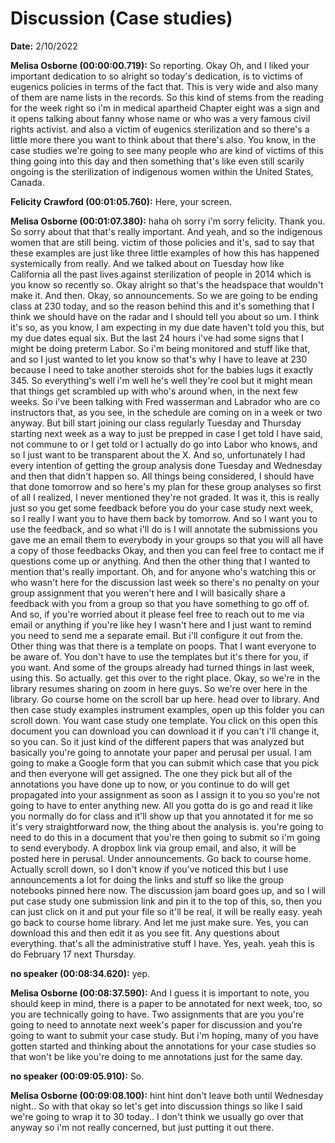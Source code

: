 ---
---

# Discussion (Case studies)

**Date:** 2/10/2022

**Melisa Osborne (00:00:00.719):**  So reporting.  Okay Oh, and I liked your important dedication to so alright so today's dedication, is to victims of eugenics policies in terms of the fact that.  This is very wide and also many of them are name lists in the records.  So this kind of stems from the reading for the week right so i'm in medical apartheid Chapter eight was a sign and it opens talking about fanny whose name or who was a very famous civil rights activist.  and also a victim of eugenics sterilization and so there's a little more there you want to think about that there's also.  You know, in the case studies we're going to see many people who are kind of victims of this thing going into this day and then something that's like even still scarily ongoing is the sterilization of indigenous women within the United States, Canada.

**Felicity Crawford (00:01:05.760):**  Here, your screen.

**Melisa Osborne (00:01:07.380):**  haha oh sorry i'm sorry felicity.  Thank you.  So sorry about that that's really important.  And yeah, and so the indigenous women that are still being.  victim of those policies and it's, sad to say that these examples are just like three little examples of how this has happened systemically from really.  And we talked about on Tuesday how like California all the past lives against sterilization of people in 2014 which is you know so recently so.  Okay alright so that's the headspace that wouldn't make it.  And then.  Okay, so announcements.  So we are going to be ending class at 230 today, and so the reason behind this and it's something that I think we should have on the radar and I should tell you about so um.  I think it's so, as you know, I am expecting in my due date haven't told you this, but my due dates equal six.  But the last 24 hours i've had some signs that I might be doing preterm Labor.  So i'm being monitored and stuff like that, and so I just wanted to let you know so that's why I have to leave at 230 because I need to take another steroids shot for the babies lugs it exactly 345.  So everything's well i'm well he's well they're cool but it might mean that things get scrambled up with who's around when, in the next few weeks.  So i've been talking with Fred wasserman and Labrador who are co instructors that, as you see, in the schedule are coming on in a week or two anyway.  But bill start joining our class regularly Tuesday and Thursday starting next week as a way to just be prepped in case I get told I have said, not commune to or I get told or I actually do go into Labor who knows, and so I just want to be transparent about the X.  And so, unfortunately I had every intention of getting the group analysis done Tuesday and Wednesday and then that didn't happen so.  All things being considered, I should have that done tomorrow and so here's my plan for these group analyses so first of all I realized, I never mentioned they're not graded.  It was it, this is really just so you get some feedback before you do your case study next week, so I really I want you to have them back by tomorrow.  And so I want you to use the feedback, and so what i'll do is I will annotate the submissions you gave me an email them to everybody in your groups so that you will all have a copy of those feedbacks Okay, and then you can feel free to contact me if questions come up or anything.  And then the other thing that I wanted to mention that's really important.  Oh, and for anyone who's watching this or who wasn't here for the discussion last week so there's no penalty on your group assignment that you weren't here and I will basically share a feedback with you from a group so that you have something to go off of.  And so, if you're worried about it please feel free to reach out to me via email or anything if you're like hey I wasn't here and I just want to remind you need to send me a separate email.  But i'll configure it out from the.  Other thing was that there is a template on poops.  That I want everyone to be aware of.  You don't have to use the templates but it's there for you, if you want.  And some of the groups already had turned things in last week, using this.  So actually.  get this over to the right place.  Okay, so we're in the library resumes sharing on zoom in here guys.  So we're over here in the library.  Go course home on the scroll bar up here.  head over to library.  And then case study examples instrument examples, open up this folder you can scroll down.  You want case study one template.  You click on this open this document you can download you can download it if you can't i'll change it, so you can.  So it just kind of the different papers that was analyzed but basically you're going to annotate your paper and perusal per usual.  I am going to make a Google form that you can submit which case that you pick and then everyone will get assigned.  The one they pick but all of the annotations you have done up to now, or you continue to do will get propagated into your assignment as soon as I assign it to you so you're not going to have to enter anything new.  All you gotta do is go and read it like you normally do for class and it'll show up that you annotated it for me so it's very straightforward now, the thing about the analysis is.  you're going to need to do this in a document that you're then going to submit so i'm going to send everybody.  A dropbox link via group email, and also, it will be posted here in perusal.  Under announcements.  Go back to course home.  Actually scroll down, so I don't know if you've noticed this but I use announcements a lot for doing the links and stuff so like the group notebooks pinned here now.  The discussion jam board goes up, and so I will put case study one submission link and pin it to the top of this, so, then you can just click on it and put your file so it'll be real, it will be really easy.  yeah go back to course home library.  And let me just make sure.  Yes, you can download this and then edit it as you see fit.  Any questions about everything.  that's all the administrative stuff I have.  Yes, yeah.  yeah this is do February 17 next Thursday.

**no speaker (00:08:34.620):** yep.

**Melisa Osborne (00:08:37.590):**  And I guess it is important to note, you should keep in mind, there is a paper to be annotated for next week, too, so you are technically going to have.  Two assignments that are you you're going to need to annotate next week's paper for discussion and you're going to want to submit your case study.  But i'm hoping, many of you have gotten started and thinking about the annotations for your case studies so that won't be like you're doing to me annotations just for the same day.

**no speaker (00:09:05.910):** So.

**Melisa Osborne (00:09:08.100):**  hint hint don't leave both until Wednesday night..  So with that okay so let's get into discussion things so like I said we're going to wrap it to 30 today..  I don't think we usually go over that anyway so i'm not really concerned, but just putting it out there.

